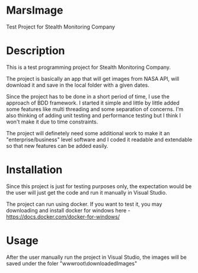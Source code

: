 # MarsImage
Test Project for Stealth Monitoring Company

# Description
This is a test programming project for Stealth Monitoring Company.

The project is basically an app that will get images from NASA API, will download it and save in the local folder with a given dates.

Since the project has to be done in a short period of time, I use the approach of BDD framework. I started it simple and little by little added some features like multi threading and some separation of concerns. I'm also thinking of adding unit testing and performance testing but I think I won't make it due to time constraints.

The project will definetely need some additional work to make it an "enterprise/business" level software and I coded it readable and extendable so that new features can be added easily.


# Installation
Since this project is just for testing purposes only, the expectation would be the user will just get the code and run it manually in Visual Studio. 

The project can run using docker. If you want to test it, you may downloading and install docker for windows here - https://docs.docker.com/docker-for-windows/


# Usage
After the user manually run the project in Visual Studio, the images will be saved under the foler "wwwroot\downloadedImages"
